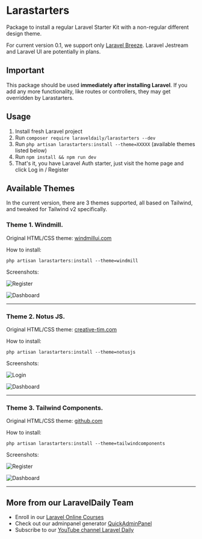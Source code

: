# Larastarters

Package to install a regular Laravel Starter Kit with a non-regular different design theme.

For current version 0.1, we support only [Laravel Breeze](https://github.com/laravel/breeze).
Laravel Jestream and Laravel UI are potentially in plans.


## Important

This package should be used **immediately after installing Laravel**. If you add any more functionality, like routes or controllers, they may get overridden by Larastarters.


## Usage

1. Install fresh Laravel project
2. Run `composer require laraveldaily/larastarters --dev`
3. Run `php artisan larastarters:install --theme=XXXXX` (available themes listed below)
4. Run `npm install && npm run dev`
5. That's it, you have Laravel Auth starter, just visit the home page and click Log in / Register


## Available Themes

In the current version, there are 3 themes supported, all based on Tailwind, and tweaked for Tailwind v2 specifically.

### Theme 1. Windmill.

Original HTML/CSS theme: [windmillui.com](https://windmillui.com/dashboard-html) 

How to install: 

```
php artisan larastarters:install --theme=windmill
```

Screenshots:

![Register](https://laraveldaily.com/wp-content/uploads/2021/10/Screenshot-2021-10-26-at-07.24.59.png)

![Dashboard](https://laraveldaily.com/wp-content/uploads/2021/10/Screenshot-2021-10-26-at-07.25.32.png)

-----

### Theme 2. Notus JS.

Original HTML/CSS theme: [creative-tim.com](https://www.creative-tim.com/product/notus-js) 

How to install: 

```
php artisan larastarters:install --theme=notusjs
```

Screenshots:

![Login](https://laraveldaily.com/wp-content/uploads/2021/10/Screenshot-2021-10-26-at-07.38.21.png)

![Dashboard](https://laraveldaily.com/wp-content/uploads/2021/10/Screenshot-2021-10-26-at-07.28.09.png)


-----

### Theme 3. Tailwind Components.

Original HTML/CSS theme: [github.com](https://github.com/tailwindcomponents/dashboard) 

How to install: 

```
php artisan larastarters:install --theme=tailwindcomponents
```

Screenshots:

![Register](https://laraveldaily.com/wp-content/uploads/2021/10/Screenshot-2021-10-26-at-07.42.29.png)

![Dashboard](https://laraveldaily.com/wp-content/uploads/2021/10/Screenshot-2021-10-26-at-07.42.43.png)

---

## More from our LaravelDaily Team

- Enroll in our [Laravel Online Courses](https://laraveldaily.teachable.com/)
- Check out our adminpanel generator [QuickAdminPanel](https://quickadminpanel.com)
- Subscribe to our [YouTube channel Laravel Daily](https://www.youtube.com/channel/UCTuplgOBi6tJIlesIboymGA)